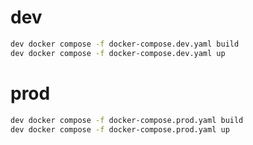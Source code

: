 # dev

```bash
dev docker compose -f docker-compose.dev.yaml build
dev docker compose -f docker-compose.dev.yaml up
```

# prod

```bash
dev docker compose -f docker-compose.prod.yaml build
dev docker compose -f docker-compose.prod.yaml up
```
